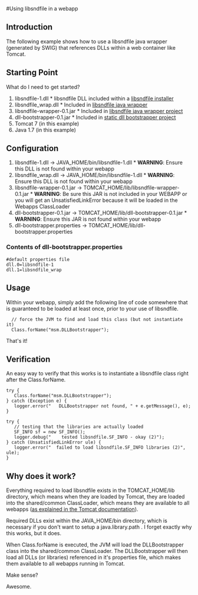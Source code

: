#Using libsndfile in a webapp

## Introduction ##
The following example shows how to use a libsndfile java wrapper (generated by SWIG) that references DLLs within a web container like Tomcat.


## Starting Point ##
What do I need to get started?

  1. libsndfile-1.dll
    * libsndfile DLL included within a [libsndfile installer](http://www.mega-nerd.com/libsndfile/)
  1. libsndfile\_wrap.dll
    * Included in [libsndfile java wrapper](http://code.google.com/p/libsndfile-java/)
  1. libsndfile-wrapper-0.1.jar
    * Included in [libsndfile java wrapper project](http://code.google.com/p/libsndfile-java/)
  1. dll-bootstrapper-0.1.jar
    * Included in [static dll bootstrapper project](http://code.google.com/p/static-dll-bootstrapper)
  1. Tomcat 7 (in this example)
  1. Java 1.7 (in this example)


## Configuration ##
  1. libsndfile-1.dll -> JAVA\_HOME/bin/libsndfile-1.dll
    * **WARNING**: Ensure this DLL is not found within your webapp
  1. libsndfile\_wrap.dll -> JAVA\_HOME/bin/libsndfile-1.dll
    * **WARNING**: Ensure this DLL is not found within your webapp
  1. libsndfile-wrapper-0.1.jar -> TOMCAT\_HOME/lib/libsndfile-wrapper-0.1.jar
    * **WARNING**: Be sure this JAR is not included in your WEBAPP or you will get an UnsatisfiedLinkError because it will be loaded in the Webapps ClassLoader
  1. dll-bootstrapper-0.1.jar -> TOMCAT\_HOME/lib/dll-bootstrapper-0.1.jar
    * **WARNING**: Ensure this JAR is not found within your webapp
  1. dll-bootstrapper.properties -> TOMCAT\_HOME/lib/dll-bootstrapper.properties

### Contents of dll-bootstrapper.properties ###
```
#default properties file
dll.0=libsndfile-1
dll.1=libsndfile_wrap
```


## Usage ##
Within your webapp, simply add the following line of code somewhere that is guaranteed to be loaded at least once, prior to your use of libsndfile.
```
  // force the JVM to find and load this class (but not instantiate it)
  Class.forName("msm.DLLBootstrapper");
```

That's it!


## Verification ##
An easy way to verify that this works is to instantiate a libsndfile class right after the Class.forName.

```
try {
   Class.forName("msm.DLLBootstrapper");
} catch (Exception e) {
   logger.error("   DLLBootstrapper not found, " + e.getMessage(), e);
}

try {
   // testing that the libraries are actually loaded
   SF_INFO sf = new SF_INFO();
   logger.debug("    tested libsndfile.SF_INFO - okay (2)");
} catch (UnsatisfiedLinkError ule) {
   logger.error("  failed to load libsndfile.SF_INFO libraries (2)", ule);
}
```

## Why does it work? ##
Everything required to load libsndfile exists in the TOMCAT\_HOME/lib directory, which means when they are loaded by Tomcat, they are loaded into the shared/common ClassLoader, which means they are available to all webapps ([as explained in the Tomcat documentation](http://tomcat.apache.org/tomcat-7.0-doc/class-loader-howto.html)).

Required DLLs exist within the JAVA\_HOME/bin directory, which is necessary if you don't want to setup a java.library.path .  I forget exactly why this works, but it does.

When Class.forName is executed, the JVM will load the DLLBootstrapper class into the shared/common ClassLoader.  The DLLBootstrapper will then load all DLLs (or libraries) referenced in it's properties file, which makes them available to all webapps running in Tomcat.

Make sense?


Awesome.